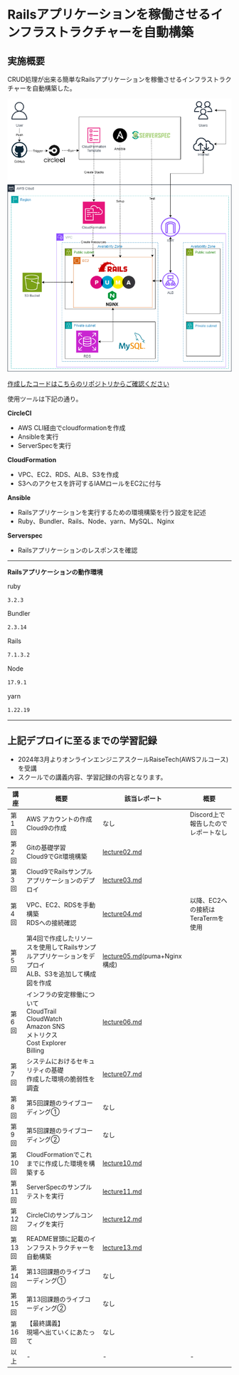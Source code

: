 # Railsアプリケーションを稼働させるインフラストラクチャーを自動構築

## 実施概要

CRUD処理が出来る簡単なRailsアプリケーションを稼働させるインフラストラクチャーを自動構築した。  

![構成図](images/README/Diagram1.png)

[作成したコードはこちらのリポジトリからご確認ください](https://github.com/s-nakaji03/lecture13-CircleCI.ansible)

使用ツールは下記の通り。

**CircleCI**  

- AWS CLI経由でcloudformationを作成
- Ansibleを実行
- ServerSpecを実行

**CloudFormation** 

- VPC、EC2、RDS、ALB、S3を作成
- S3へのアクセスを許可するIAMロールをEC2に付与

**Ansible**

- Railsアプリケーションを実行するための環境構築を行う設定を記述
- Ruby、Bundler、Rails、Node、yarn、MySQL、Nginx

**Serverspec**

- Railsアプリケーションのレスポンスを確認

---

**Railsアプリケーションの動作環境**

ruby

```bash
3.2.3
```

Bundler

```bash
2.3.14
```

Rails

```bash
7.1.3.2
```

Node

```bash
17.9.1
```

yarn

```bash
1.22.19
```
---

## 上記デプロイに至るまでの学習記録

- 2024年3月よりオンラインエンジニアスクールRaiseTech(AWSフルコース)を受講
- スクールでの講義内容、学習記録の内容となります。

| 講座 | 概要 | 該当レポート | 概要 |
| - | - | - | - |
| 第1回 | AWS アカウントの作成<br>Cloud9の作成 | なし | Discord上で報告したのでレポートなし |
| 第2回 | Gitの基礎学習<br>Cloud9でGit環境構築 | [lecture02.md](lecture02.md) |  |
| 第3回 | Cloud9でRailsサンプルアプリケーションのデプロイ| [lecture03.md](lecture03.md) |  |
| 第4回 | VPC、EC2、RDSを手動構築<br>RDSへの接続確認 | [lecture04.md](lecture04.md) | 以降、EC2への接続はTeraTermを使用 |
| 第5回 | 第4回で作成したリソースを使用してRailsサンプルアプリケーションをデプロイ<br>ALB、S3を追加して構成図を作成 | [lecture05.md](lecture05.md)(puma+Nginx構成) |  |
| 第6回 | インフラの安定稼働について<br>CloudTrail<br>CloudWatch<br>Amazon SNS<br>メトリクス<br>Cost Explorer<br>Billing | [lecture06.md](lecture06.md) |  |
| 第7回 | システムにおけるセキュリティの基礎<br>作成した環境の脆弱性を調査 | [lecture07.md](lecture07.md) |  |
| 第8回 | 第5回課題のライブコーディング① | なし |  |
| 第9回 | 第5回課題のライブコーディング② | なし |  |
| 第10回 | CloudFormationでこれまでに作成した環境を構築する | [lecture10.md](lecture10.md)<br>|  |
| 第11回 | ServerSpecのサンプルテストを実行 | [lecture11.md](lecture11.md) |  |
| 第12回 | CircleCIのサンプルコンフィグを実行 | [lecture12.md](lecture12.md)<br> |  |
| 第13回 | README冒頭に記載のインフラストラクチャーを自動構築 | [lecture13.md](lecture13.md)<br> |  |
| 第14回 | 第13回課題のライブコーディング① | なし |  |
| 第15回 | 第13回課題のライブコーディング② | なし |  |
| 第16回 | 【最終講義】<br>現場へ出ていくにあたって | なし |  |
| 以上 | - | - | - |
